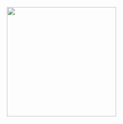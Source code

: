 <p align="center">
  <img width="250" src="[https://media.giphy.com/media/jIgXf4hgbHCeKiXpvt/giphy.gif](https://pin.it/7mpdjlv8k)">
</p>
